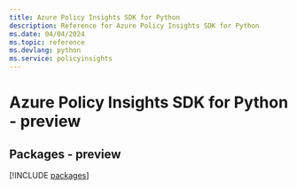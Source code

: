 ```yaml
---
title: Azure Policy Insights SDK for Python
description: Reference for Azure Policy Insights SDK for Python
ms.date: 04/04/2024
ms.topic: reference
ms.devlang: python
ms.service: policyinsights
---
```

# Azure Policy Insights SDK for Python - preview
## Packages - preview
[!INCLUDE [packages](policy-insights-index.md)]